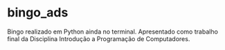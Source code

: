 # bingo_ads
 Bingo realizado em Python ainda no terminal. Apresentado como trabalho final da Disciplina Introdução a Programação de Computadores.
